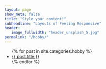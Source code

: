 ```yaml
---
layout: page
show_meta: false
title: "Style your content!"
subheadline: "Layouts of Feeling Responsive"
header:
   image_fullwidth: "header_unsplash_5.jpg"
permalink: "/hobby/"
---
```

<ul>
    {% for post in site.categories.hobby %}
    <li><a href="{{ site.url }}{{ site.baseurl }}{{ post.url }}">{{ post.title }}</a></li>
    {% endfor %}
</ul>